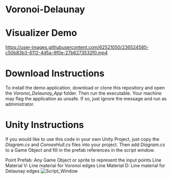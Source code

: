 # Voronoi-Delaunay

# Visualizer Demo
https://user-images.githubusercontent.com/62521050/236524585-c50b83b3-6112-4d5a-9f0e-27b6273532f0.mp4

# Download Instructions
To install the demo application, download or clone this repository and open the *Voronoi_Delaunay_App* folder. Then run the executable. Your machine may flag the application as unsafe. If so, just ignore the message and run as administrator.

# Unity Instructions
If you would like to use this code in your own Unity Project, just copy the *Diagram.cs* and *ConvexHull.cs* files into your project. Then add *Diagram.cs* to a Game Object and fill in the prefab references in the script window. 

Point Prefab: Any Game Object or sprite to represent the input points
Line Material V: Line material for Voronoi edges
Line Material D: Line material for Delaunay edges
![Script_Window](https://user-images.githubusercontent.com/62521050/236544775-74d46b9f-2440-4900-a184-ca80f2116be1.png)
